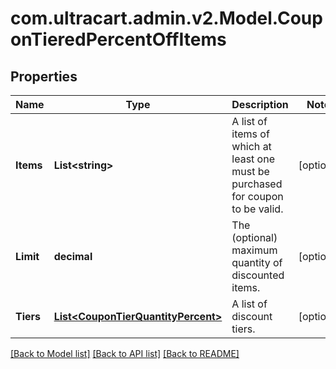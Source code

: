 
# com.ultracart.admin.v2.Model.CouponTieredPercentOffItems

## Properties

Name | Type | Description | Notes
------------ | ------------- | ------------- | -------------
**Items** | **List&lt;string&gt;** | A list of items of which at least one must be purchased for coupon to be valid. | [optional] 
**Limit** | **decimal** | The (optional) maximum quantity of discounted items. | [optional] 
**Tiers** | [**List&lt;CouponTierQuantityPercent&gt;**](CouponTierQuantityPercent.md) | A list of discount tiers. | [optional] 

[[Back to Model list]](../README.md#documentation-for-models)
[[Back to API list]](../README.md#documentation-for-api-endpoints)
[[Back to README]](../README.md)

